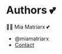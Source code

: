 # Authors 💕

👩‍💻 Mia Matriarx 💕
- @miamatriarx
- [Contact](https://github.com/miamatriarx/miamatriarx/blob/main/support.md)
